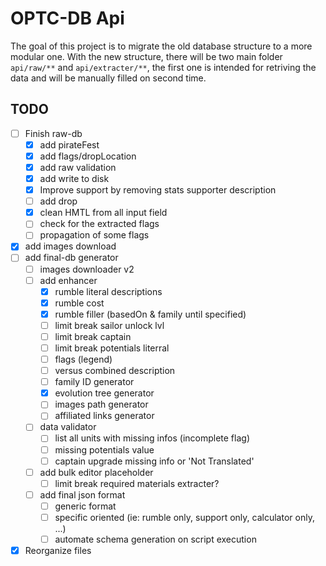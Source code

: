 # OPTC-DB Api

The goal of this project is to migrate the old database structure to a more modular one.
With the new structure, there will be two main folder `api/raw/**` and `api/extracter/**`, the first one is intended for retriving the data and will be manually filled on second time.

## TODO

- [ ] Finish raw-db
  - [x] add pirateFest
  - [x] add flags/dropLocation
  - [x] add raw validation
  - [x] add write to disk
  - [x] Improve support by removing stats supporter description
  - [ ] add drop
  - [x] clean HMTL from all input field
  - [ ] check for the extracted flags
  - [ ] propagation of some flags
- [x] add images download
- [ ] add final-db generator
  - [ ] images downloader v2
  - [ ] add enhancer
    - [x] rumble literal descriptions
    - [x] rumble cost
    - [x] rumble filler (basedOn & family until specified)
    - [ ] limit break sailor unlock lvl
    - [ ] limit break captain
    - [ ] limit break potentials literral
    - [ ] flags (legend)
    - [ ] versus combined description
    - [ ] family ID generator
    - [x] evolution tree generator
    - [ ] images path generator
    - [ ] affiliated links generator
  - [ ] data validator
    - [ ] list all units with missing infos (incomplete flag)
    - [ ] missing potentials value
    - [ ] captain upgrade missing info or 'Not Translated'
  - [ ] add bulk editor placeholder
    - [ ] limit break required materials extracter?
  - [ ] add final json format
    - [ ] generic format
    - [ ] specific oriented (ie: rumble only, support only, calculator only, ...)
    - [ ] automate schema generation on script execution
- [x] Reorganize files
